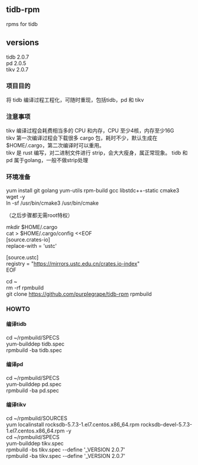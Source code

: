 ## tidb-rpm
rpms for tidb  

## versions
tidb 2.0.7  
pd 2.0.5  
tikv 2.0.7  

### 项目目的  
将 tidb 编译过程工程化，可随时重现，包括tidb，pd 和 tikv

### 注意事项  
tikv 编译过程会耗费相当多的 CPU 和内存，CPU 至少4核，内存至少16G  
tikv 第一次编译过程会下载很多 cargo 包，耗时不少，默认生成在 $HOME/.cargo，第二次编译时可以重用。  
tikv 是 rust 编写，对二进制文件进行 strip，会大大瘦身，属正常现象。
tidb 和 pd 属于golang，一般不做strip处理

### 环境准备  
yum install git golang yum-utils rpm-build gcc libstdc++-static cmake3 wget -y  
ln -sf /usr/bin/cmake3 /usr/bin/cmake  

（之后步骤都无需root特权）  

mkdir $HOME/.cargo  
cat > $HOME/.cargo/config <<EOF  
[source.crates-io]  
replace-with = 'ustc'  

[source.ustc]  
registry = "https://mirrors.ustc.edu.cn/crates.io-index"  
EOF  

cd ~  
rm -rf rpmbuild  
git clone https://github.com/purplegrape/tidb-rpm  rpmbuild


### HOWTO  

#### 编译tidb  
cd ~/rpmbuild/SPECS  
yum-builddep tidb.spec  
rpmbuild -ba tidb.spec  

#### 编译pd  
cd ~/rpmbuild/SPECS  
yum-builddep pd.spec   
rpmbuild -ba pd.spec  

#### 编译tikv  
cd ~/rpmbuild/SOURCES  
yum localinstall rocksdb-5.7.3-1.el7.centos.x86_64.rpm rocksdb-devel-5.7.3-1.el7.centos.x86_64.rpm -y  
cd ~/rpmbuild/SPECS  
yum-builddep tikv.spec  
rpmbuild -bs tikv.spec --define '_VERSION 2.0.7'  
rpmbuild -ba tikv.spec --define '_VERSION 2.0.7'  

